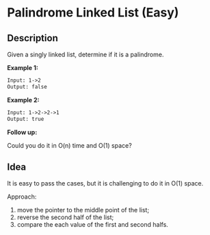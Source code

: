 # Palindrome Linked List (Easy)

## Description
Given a singly linked list, determine if it is a palindrome.

**Example 1:**
```html
Input: 1->2
Output: false
```
**Example 2:**
```html
Input: 1->2->2->1
Output: true
```
**Follow up:**

Could you do it in O(n) time and O(1) space?

## Idea
It is easy to pass the cases, but it is challenging to do it in O(1) space.

Approach:
1. move the pointer to the middle point of the list;
2. reverse the second half of the list;
3. compare the each value of the first and second halfs.
